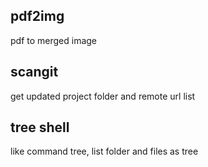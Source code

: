 ## pdf2img
pdf to merged image

## scangit
get updated project folder and remote url list

## tree shell
like command tree, list folder and files as tree

